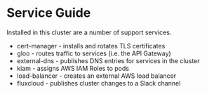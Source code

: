 # Service Guide

Installed in this cluster are a number of support services.

- cert-manager - installs and rotates TLS certificates
- gloo - routes traffic to services (i.e. the API Gateway)
- external-dns - publishes DNS entries for services in the cluster
- kiam - assigns AWS IAM Roles to pods
- load-balancer - creates an external AWS load balancer
- fluxcloud - publishes cluster changes to a Slack channel
